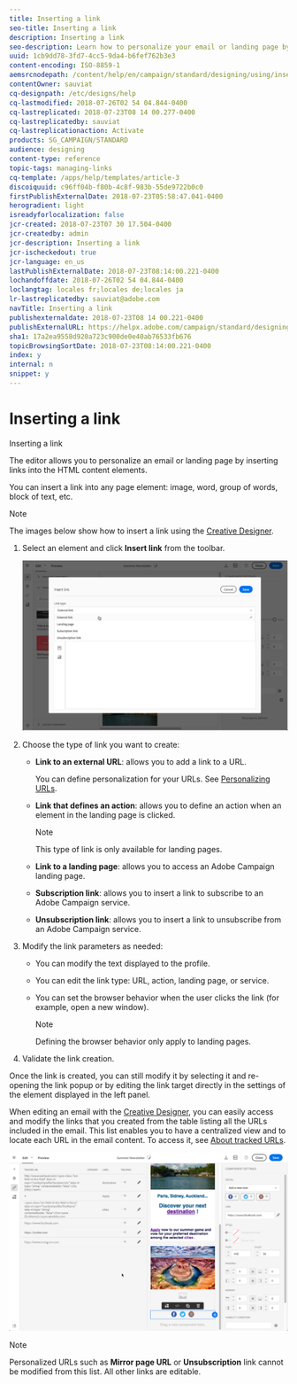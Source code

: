 ```yaml
---
title: Inserting a link
seo-title: Inserting a link
description: Inserting a link
seo-description: Learn how to personalize your email or landing page by inserting links into the HTML content elements.
uuid: 1cb9dd78-3fd7-4cc5-9da4-b6fef762b3e3
content-encoding: ISO-8859-1
aemsrcnodepath: /content/help/en/campaign/standard/designing/using/inserting-a-link
contentOwner: sauviat
cq-designpath: /etc/designs/help
cq-lastmodified: 2018-07-26T02 54 04.844-0400
cq-lastreplicated: 2018-07-23T08 14 00.277-0400
cq-lastreplicatedby: sauviat
cq-lastreplicationaction: Activate
products: SG_CAMPAIGN/STANDARD
audience: designing
content-type: reference
topic-tags: managing-links
cq-template: /apps/help/templates/article-3
discoiquuid: c96ff04b-f80b-4c8f-983b-55de9722b0c0
firstPublishExternalDate: 2018-07-23T05:58:47.041-0400
herogradient: light
isreadyforlocalization: false
jcr-created: 2018-07-23T07 30 17.504-0400
jcr-createdby: admin
jcr-description: Inserting a link
jcr-ischeckedout: true
jcr-language: en_us
lastPublishExternalDate: 2018-07-23T08:14:00.221-0400
lochandoffdate: 2018-07-26T02 54 04.844-0400
loclangtag: locales fr;locales de;locales ja
lr-lastreplicatedby: sauviat@adobe.com
navTitle: Inserting a link
publishexternaldate: 2018-07-23T08 14 00.221-0400
publishExternalURL: https://helpx.adobe.com/campaign/standard/designing/using/inserting-a-link.html
sha1: 17a2ea9558d920a723c900de0e40ab76533fb676
topicBrowsingSortDate: 2018-07-23T08:14:00.221-0400
index: y
internal: n
snippet: y
---
```


# Inserting a link

Inserting a link

The editor allows you to personalize an email or landing page by inserting links into the HTML content elements.

You can insert a link into any page element: image, word, group of words, block of text, etc.

>[!NOTE]
>
>The images below show how to insert a link using the [Creative Designer](../../designing/using/about-email-content-design.md#using-the-creative-designer).

1. Select an element and click **Insert link** from the toolbar.

   ![](assets/des_insert_link.png)

1. Choose the type of link you want to create:

    * **Link to an external URL**: allows you to add a link to a URL.

      You can define personalization for your URLs. See [Personalizing URLs](../../designing/using/personalizing-urls.md).
    
    * **Link that defines an action**: allows you to define an action when an element in the landing page is clicked.

      >[!NOTE]
      >
      >This type of link is only available for landing pages.

    * **Link to a landing page**: allows you to access an Adobe Campaign landing page.
    * **Subscription link**: allows you to insert a link to subscribe to an Adobe Campaign service.
    * **Unsubscription link**: allows you to insert a link to unsubscribe from an Adobe Campaign service.

1. Modify the link parameters as needed:

    * You can modify the text displayed to the profile.
    * You can edit the link type: URL, action, landing page, or service.
    * You can set the browser behavior when the user clicks the link (for example, open a new window).

      >[!NOTE]
      >
      >Defining the browser behavior only apply to landing pages.

1. Validate the link creation.

Once the link is created, you can still modify it by selecting it and re-opening the link popup or by editing the link target directly in the settings of the element displayed in the left panel.

When editing an email with the [Creative Designer](../../designing/using/about-email-content-design.md#using-the-creative-designer), you can easily access and modify the links that you created from the table listing all the URLs included in the email. This list enables you to have a centralized view and to locate each URL in the email content. To access it, see [About tracked URLs](../../designing/using/about-tracked-urls.md).

![](assets/des_link_list.png)

>[!NOTE]
>
>Personalized URLs such as **Mirror page URL** or **Unsubscription** link cannot be modified from this list. All other links are editable.

